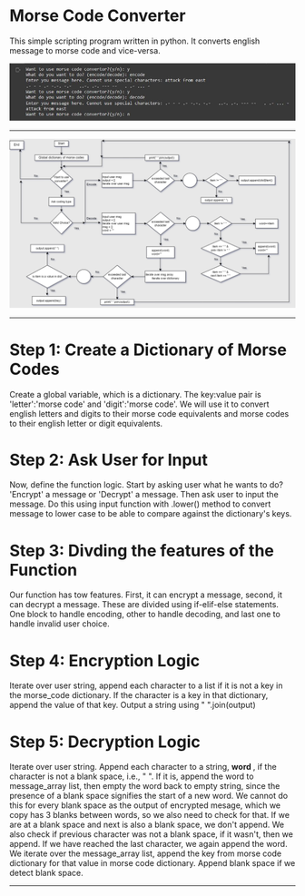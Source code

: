 <h1> Morse Code Converter </h1>
<p> This simple scripting program written in python. It converts english message to morse code and vice-versa. </p>

<div>
  <img src = "./Morse_Coder_Converter.JPG" alt="Code Output">
</div>

<hr>

  <div>
    <img src = "./Morse Code Converter Flowchart.png" alt="Program Flowchart">
  </div>

<hr>

<h1> Step 1: Create a Dictionary of Morse Codes </h1>
<p>
  Create a global variable, which is a dictionary. The key:value pair is 'letter':'morse code' and 'digit':'morse code'. 
  We will use it to convert english letters and digits to their morse code equivalents and morse codes to their english letter or digit equivalents.
</p>

<h1> Step 2: Ask User for Input </h1>
<p>
  Now, define the function logic. Start by asking user what he wants to do? 'Encrypt' a message or 'Decrypt' a message. Then ask user to input the message.
  Do this using input function with <string>.lower() method to convert message to lower case to be able to compare against the dictionary's keys.
</p>

<h1> Step 3: Divding the features of the Function </h1>
<p> 
  Our function has tow features. First, it can encrypt a message, second, it can decrypt a message. These are divided using if-elif-else statements.
  One block to handle encoding, other to handle decoding, and last one to handle invalid user choice.
</p>

<h1> Step 4: Encryption Logic </h1>
<p> 
  Iterate over user string, append each character to a list if it is not a key in the morse_code dictionary. 
  If the character is a key in that dictionary, append the value of that key.
  Output a string using " ".join(output)
</p>

<h1> Step 5: Decryption Logic </h1>
<p> 
  Iterate over user string. Append each character to a string, <b> word </b>, if the character is not a blank space, i.e., " ". 
  If it is, append the word to message_array list, then empty the word back to empty string, since the presence of a blank space signifies the start of a new word.
  We cannot do this for every blank space as the output of encrypted mesage, which we copy has 3 blanks between words, so we also need to check for that.
  If we are at a blank space and next is also a blank space, we don't append. We also check if previous character was not a blank space, if it wasn't, then we append.
  If we have reached the last character, we again append the word. <br>
  We iterate over the message_array list, append the key from morse code dictionary for that value in morse code dictionary. 
  Append blank space if we detect blank space.
</p>

<hr>
